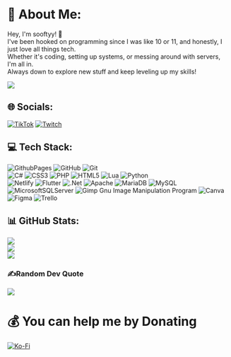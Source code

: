 # 💫 About Me:
Hey, I'm sooftyy! 👋<br>
I've been hooked on programming since I was like 10 or 11, and honestly, I just love all things tech.<br>Whether it's coding, setting up systems, or messing around with servers, I'm all in. <br>Always down to explore new stuff and keep leveling up my skills!<br>

[![](https://visitcount.itsvg.in/api?id=sooftyy&label=Profile%20Views&color=0&icon=0&pretty=true)](https://visitcount.itsvg.in)

## 🌐 Socials:
[![TikTok](https://img.shields.io/badge/TikTok-%23000000.svg?logo=TikTok&logoColor=white)](https://tiktok.com/@sooftyy_x) [![Twitch](https://img.shields.io/badge/Twitch-%239146FF.svg?logo=Twitch&logoColor=white)](https://twitch.tv/sooftyy_x) 

## 💻 Tech Stack:
![GithubPages](https://img.shields.io/badge/github%20pages-121013?style=plastic&logo=github&logoColor=white)
![GitHub](https://img.shields.io/badge/github-%23121011.svg?style=plastic&logo=github&logoColor=white)
![Git](https://img.shields.io/badge/git-%23F05033.svg?style=plastic&logo=git&logoColor=white)  
![C#](https://img.shields.io/badge/c%23-%23239120.svg?style=plastic&logo=c-sharp&logoColor=white) 
![CSS3](https://img.shields.io/badge/css3-%231572B6.svg?style=plastic&logo=css3&logoColor=white) 
![PHP](https://img.shields.io/badge/php-%23777BB4.svg?style=plastic&logo=php&logoColor=white) 
![HTML5](https://img.shields.io/badge/html5-%23E34F26.svg?style=plastic&logo=html5&logoColor=white) 
![Lua](https://img.shields.io/badge/lua-%232C2D72.svg?style=plastic&logo=lua&logoColor=white)
![Python](https://img.shields.io/badge/python-3670A0?style=plastic&logo=python&logoColor=ffdd54)  
![Netlify](https://img.shields.io/badge/netlify-%23000000.svg?style=plastic&logo=netlify&logoColor=#00C7B7) 
![Flutter](https://img.shields.io/badge/Flutter-%2302569B.svg?style=plastic&logo=Flutter&logoColor=white) 
![.Net](https://img.shields.io/badge/.NET-5C2D91?style=plastic&logo=.net&logoColor=white) 
![Apache](https://img.shields.io/badge/apache-%23D42029.svg?style=plastic&logo=apache&logoColor=white)
![MariaDB](https://img.shields.io/badge/MariaDB-003545?style=plastic&logo=mariadb&logoColor=white) 
![MySQL](https://img.shields.io/badge/mysql-%2300f.svg?style=plastic&logo=mysql&logoColor=white) 
![MicrosoftSQLServer](https://img.shields.io/badge/Microsoft%20SQL%20Sever-CC2927?style=plastic&logo=microsoft%20sql%20server&logoColor=white) 
![Gimp Gnu Image Manipulation Program](https://img.shields.io/badge/Gimp-657D8B?style=plastic&logo=gimp&logoColor=FFFFFF) 
![Canva](https://img.shields.io/badge/Canva-%2300C4CC.svg?style=plastic&logo=Canva&logoColor=white) 	
![Figma](https://img.shields.io/badge/figma-%23F24E1E.svg?style=plastic&logo=figma&logoColor=white) 
![Trello](https://img.shields.io/badge/Trello-%23026AA7.svg?style=plastic&logo=Trello&logoColor=white)

## 📊 GitHub Stats:
![](https://github-readme-stats.vercel.app/api?username=Sooftyy&theme=dark&hide_border=true&include_all_commits=true&count_private=true)<br/>
![](https://github-readme-streak-stats.herokuapp.com/?user=Sooftyy&theme=dark&hide_border=true)<br/>
![](https://github-readme-stats.vercel.app/api/wakatime?username=@fd7d485d-9883-475f-86c5-6df47de6994a&theme=dark&hide_border=true&card_width=320)

### ✍️Random Dev Quote
![](https://quotes-github-readme.vercel.app/api?type=horizontal&theme=dark)

<!-- ## 🏆 GitHub Trophies
![](https://github-profile-trophy.vercel.app/?username=Sooftyy&theme=radical&no-frame=false&no-bg=true&margin-w=4)
-->

  # 💰 You can help me by Donating
  [![Ko-Fi](https://img.shields.io/badge/Ko--fi-F16061?style=for-the-badge&logo=ko-fi&logoColor=white)](https://ko-fi.com/sooftyy) 

  
<!-- Proudly created with GPRM ( https://gprm.itsvg.in ) -->
